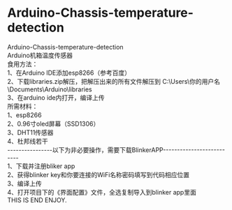 # Arduino-Chassis-temperature-detection
Arduino-Chassis-temperature-detection  
Arduino机箱温度传感器  
食用方法：  
  1、在Arduino IDE添加esp8266（参考百度）  
  2、下载libraries.zip解压，把解压出来的所有文件解压到 C:\Users\你的用户名\Documents\Arduino\libraries  
  3、在arduino ide内打开，编译上传  
所需材料：  
  1、esp8266  
  2、0.96寸oled屏幕（SSD1306）  
  3、DHT11传感器  
  4、杜邦线若干  
----------------以下为非必要操作，需要下载BlinkerAPP--------------------------  
  1、下载并注册bliker app  
  2、获得blinker key和你要连接的WiFi名称密码填写到代码相应位置  
  3、编译上传  
  4、打开项目下的《界面配置》文件，全选复制导入到blinker app里面  
  THIS IS END ENJOY.  
